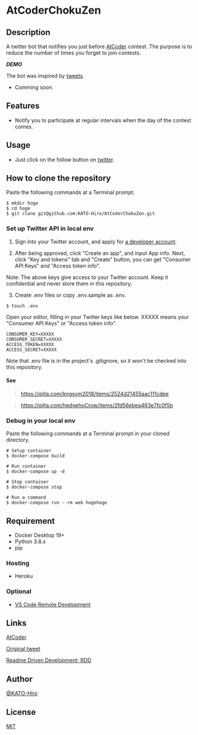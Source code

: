 # AtCoderChokuZen

## Description

A twitter bot that notifies you just before [AtCoder](https://atcoder.jp/) contest. The purpose is to reduce the number of times you forget to join contests.

***DEMO***

The bot was inspired by [tweets](https://twitter.com/chokudai/status/1267051182154936321).

- Comming soon.

## Features

- Notify you to participate at regular intervals when the day of the contest comes.

## Usage

- Just click on the follow button on [twitter](https://twitter.com/AtCoderChokuZen).

## How to clone the repository

Paste the following commands at a Terminal prompt.

```terminal
$ mkdir hoge
$ cd hoge
$ git clone git@github.com:KATO-Hiro/AtCoderChokuZen.git
```

### Set up Twitter API in local env

1. Sign into your Twitter account, and apply for [a developer account](https://developer.twitter.com/).

2. After being approved, click "Create an app", and input App info. Next, click "Key and tokens" tab and "Create" button, you can get "Consumer API Keys" and "Access token info".

Note: The above keys give access to your Twitter account. Keep it confidential and never store them in this repository.

3. Create .env files or copy .env.sample as .env.

```terminal
$ touch .env
```

Open your editor, filling in your Twitter keys like below. XXXXX means your "Consumer API Keys" or "Access token info".

```
CONSUMER_KEY=XXXXX
CONSUMER_SECRET=XXXXX
ACCESS_TOKEN=XXXXX
ACCESS_SECRET=XXXXX
```

Note that .env file is in the project's .gitignore, so it won't be checked into this repository.

#### See

> https://qiita.com/kngsym2018/items/2524d21455aac111cdee

> https://qiita.com/hedgehoCrow/items/2fd56ebea463e7fc0f5b

### Debug in your local env

Paste the following commands at a Terminal prompt in your cloned directory.

```terminal
# Setup container
$ docker-compose build

# Run container
$ docker-compose up -d

# Stop container
$ docker-compose stop

# Run a command
$ docker-compose run --rm web hogehoge
```

## Requirement

- Docker Desktop 19+
- Python 3.8.x
- pip

### Hosting

- Heroku

### Optional

- [VS Code Remote Development](https://code.visualstudio.com/docs/remote/containers)

## Links

[AtCoder](https://atcoder.jp/)

[Original tweet](https://twitter.com/chokudai/status/1267051182154936321)

[Readme Driven Development; RDD](https://qiita.com/b4b4r07/items/c80d53db9a0fd59086ec)

## Author

[@KATO-Hiro](https://twitter.com/k_hiro1818)

## License

[MIT](http://KATO-Hiro.mit-license.org)
